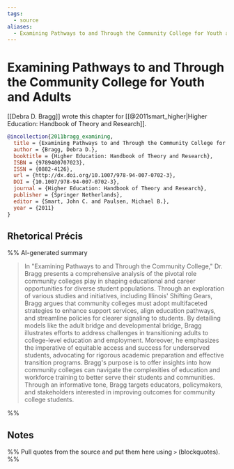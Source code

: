 ```yaml
---
tags:
  - source
aliases:
  - Examining Pathways to and Through the Community College for Youth and Adults
---
```

# Examining Pathways to and Through the Community College for Youth and Adults

[[Debra D. Bragg]] wrote this chapter for [[@2011smart_higher|Higher Education: Handbook of Theory and Research]].

```bibtex
@incollection{2011bragg_examining,
  title = {Examining Pathways to and Through the Community College for Youth and Adults},
  author = {Bragg, Debra D.},
  booktitle = {Higher Education: Handbook of Theory and Research},
  ISBN = {9789400707023},
  ISSN = {0882-4126},
  url = {http://dx.doi.org/10.1007/978-94-007-0702-3},
  DOI = {10.1007/978-94-007-0702-3},
  journal = {Higher Education: Handbook of Theory and Research},
  publisher = {Springer Netherlands},
  editor = {Smart, John C. and Paulsen, Michael B.},
  year = {2011}
}
```
## Rhetorical Précis

%% AI-generated summary
> In "Examining Pathways to and Through the Community College," Dr. Bragg presents a comprehensive analysis of the pivotal role community colleges play in shaping educational and career opportunities for diverse student populations. Through an exploration of various studies and initiatives, including Illinois' Shifting Gears, Bragg argues that community colleges must adopt multifaceted strategies to enhance support services, align education pathways, and streamline policies for clearer signaling to students. By detailing models like the adult bridge and developmental bridge, Bragg illustrates efforts to address challenges in transitioning adults to college-level education and employment. Moreover, he emphasizes the imperative of equitable access and success for underserved students, advocating for rigorous academic preparation and effective transition programs. Bragg's purpose is to offer insights into how community colleges can navigate the complexities of education and workforce training to better serve their students and communities. Through an informative tone, Bragg targets educators, policymakers, and stakeholders interested in improving outcomes for community college students.

%%
## Notes
%% Pull quotes from the source and put them here using `>` (blockquotes). %%
